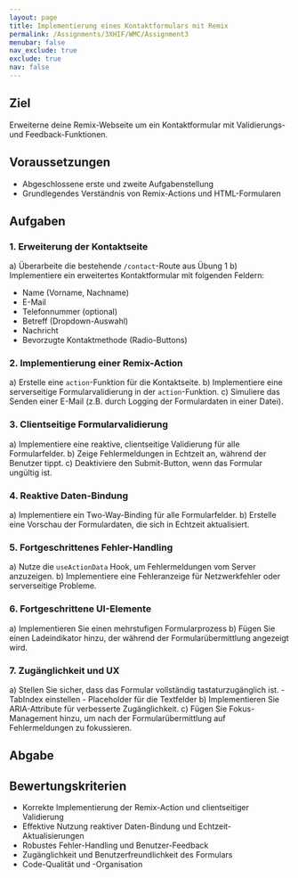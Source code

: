 ```yaml
---
layout: page
title: Implementierung eines Kontaktformulars mit Remix
permalink: /Assignments/3XHIF/WMC/Assignment3
menubar: false
nav_exclude: true
exclude: true
nav: false
---
```


## Ziel
Erweiterne deine Remix-Webseite um ein  Kontaktformular mit Validierungs- und Feedback-Funktionen.

## Voraussetzungen
- Abgeschlossene erste und zweite Aufgabenstellung
- Grundlegendes Verständnis von Remix-Actions und HTML-Formularen

## Aufgaben

### 1. Erweiterung der Kontaktseite
a) Überarbeite die bestehende `/contact`-Route aus Übung 1
b) Implementiere ein erweitertes Kontaktformular mit folgenden Feldern:
   - Name (Vorname, Nachname)
   - E-Mail
   - Telefonnummer (optional)
   - Betreff (Dropdown-Auswahl)
   - Nachricht
   - Bevorzugte Kontaktmethode (Radio-Buttons)

### 2. Implementierung einer Remix-Action
a) Erstelle eine `action`-Funktion für die Kontaktseite.
b) Implementiere eine serverseitige Formularvalidierung in der `action`-Funktion.
c) Simuliere das Senden einer E-Mail (z.B. durch Logging der Formulardaten in einer Datei).

### 3. Clientseitige Formularvalidierung
a) Implementiere eine reaktive, clientseitige Validierung für alle Formularfelder.
b) Zeige Fehlermeldungen in Echtzeit an, während der Benutzer tippt.
c) Deaktiviere den Submit-Button, wenn das Formular ungültig ist.

### 4. Reaktive Daten-Bindung
a) Implementiere ein Two-Way-Binding für alle Formularfelder.
b) Erstelle eine Vorschau der Formulardaten, die sich in Echtzeit aktualisiert.

### 5. Fortgeschrittenes Fehler-Handling
a) Nutze die `useActionData` Hook, um Fehlermeldungen vom Server anzuzeigen.
b) Implementiere eine Fehleranzeige für Netzwerkfehler oder serverseitige Probleme.

### 6. Fortgeschrittene UI-Elemente
a) Implementieren Sie einen mehrstufigen Formularprozess
b) Fügen Sie einen Ladeindikator hinzu, der während der Formularübermittlung angezeigt wird.

### 7. Zugänglichkeit und UX
a) Stellen Sie sicher, dass das Formular vollständig tastaturzugänglich ist.
    - TabIndex einstellen
    - Placeholder für die Textfelder
b) Implementieren Sie ARIA-Attribute für verbesserte Zugänglichkeit.
c) Fügen Sie Fokus-Management hinzu, um nach der Formularübermittlung auf Fehlermeldungen zu fokussieren.

## Abgabe


## Bewertungskriterien
- Korrekte Implementierung der Remix-Action und clientseitiger Validierung
- Effektive Nutzung reaktiver Daten-Bindung und Echtzeit-Aktualisierungen
- Robustes Fehler-Handling und Benutzer-Feedback
- Zugänglichkeit und Benutzerfreundlichkeit des Formulars
- Code-Qualität und -Organisation